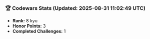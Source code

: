 ### 🏆 Codewars Stats (Updated: 2025-08-31 11:02:49 UTC)

- **Rank:** 8 kyu
- **Honor Points:** 3
- **Completed Challenges:** 1
